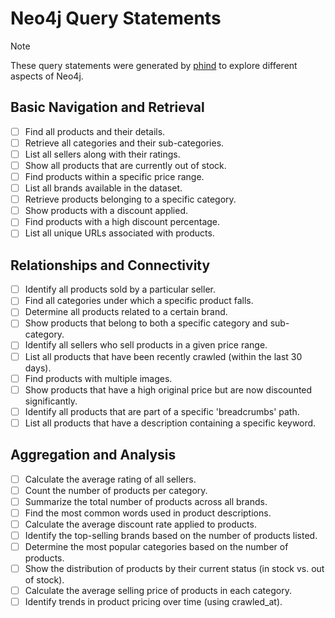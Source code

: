 # Neo4j Query Statements

> [!NOTE]
> These query statements were generated by [phind](https://www.phind.com/) to explore different aspects of Neo4j.

## Basic Navigation and Retrieval

- [ ] Find all products and their details.
- [ ] Retrieve all categories and their sub-categories.
- [ ] List all sellers along with their ratings.
- [ ] Show all products that are currently out of stock.
- [ ] Find products within a specific price range.
- [ ] List all brands available in the dataset.
- [ ] Retrieve products belonging to a specific category.
- [ ] Show products with a discount applied.
- [ ] Find products with a high discount percentage.
- [ ] List all unique URLs associated with products.

## Relationships and Connectivity

- [ ] Identify all products sold by a particular seller.
- [ ] Find all categories under which a specific product falls.
- [ ] Determine all products related to a certain brand.
- [ ] Show products that belong to both a specific category and sub-category.
- [ ] Identify all sellers who sell products in a given price range.
- [ ] List all products that have been recently crawled (within the last 30 days).
- [ ] Find products with multiple images.
- [ ] Show products that have a high original price but are now discounted significantly.
- [ ] Identify all products that are part of a specific 'breadcrumbs' path.
- [ ] List all products that have a description containing a specific keyword.

## Aggregation and Analysis

- [ ] Calculate the average rating of all sellers.
- [ ] Count the number of products per category.
- [ ] Summarize the total number of products across all brands.
- [ ] Find the most common words used in product descriptions.
- [ ] Calculate the average discount rate applied to products.
- [ ] Identify the top-selling brands based on the number of products listed.
- [ ] Determine the most popular categories based on the number of products.
- [ ] Show the distribution of products by their current status (in stock vs. out of stock).
- [ ] Calculate the average selling price of products in each category.
- [ ] Identify trends in product pricing over time (using crawled_at).
